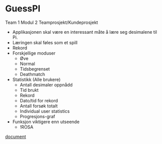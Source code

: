 # GuessPI
Team 1 Modul 2 Teamprosjekt/Kundeprosjekt
- Applikasjonen skal være en interessant måte å lære seg desimalene til Pi.
- Læringen skal føles som et spill
- Rekord
- Forskjellige moduser
  - Øve
  - Normal
  - Tidsbegrenset
  - Deathmatch
- Statistikk (Alle brukere) 
  - Antall desimaler oppnådd
  - Tid brukt
  - Rekord
  - Dato/tid for rekord
  - Antall forsøk totalt
  - Individual user statistics
  - Progresjons-graf
- Funksjon viktigere enn utseende
  - !ROSA 


[document](https://docs.google.com/document/d/1AhI6Ojl8Tt2QyvHXsoArk1bkfKFEekYeu7PsxQvg7ak)